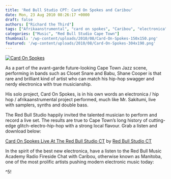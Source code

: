 ```yaml
---
title: 'Red Bull Studio CPT: Card On Spokes and Caribou'
date: Mon, 23 Aug 2010 08:26:17 +0000
draft: false
authors: ["Richard the Third"]
tags: ["Afrikaanstrumental", "card on spokes", "Caribou", "electronica", "Hip Hop", "Red Bull Studio Cape Town"]
categories: ["Music", "Red Bull Studio Cape Town"]
thumbnail: '/wp-content/uploads/2010/08/Card-On-Spokes-150x150.png'
featured: '/wp-content/uploads/2010/08/Card-On-Spokes-304x190.png'
---
```


[![](/wp-content/uploads/2010/08/Card-On-Spokes.png "Card On Spokes")](/wp-content/uploads/2010/08/Card-On-Spokes.png)

As a part of the avant-garde future-looking Cape Town Jazz scene, performing in bands such as Closet Snare and Babu, Shane Cooper is that rare and brilliant kind of artist who can match his hip-hop swagger and nerdy electronica with true musicianship.

His solo project, Card On Spokes, is in his own words an electronica / hip hop / afrikaanstrumental project performed, much like Mr. Sakitumi, live with samplers, synths and double bass.

The Red Bull Studio happily invited the talented musician to perform and record a live set. The results are true to Cape Town’s long history of cutting-edge glitch-electro-hip-hop with a strong local flavour. Grab a listen and download below:

 [Card On Spokes Live At The Red Bull Studio CT](http://soundcloud.com/red-bull-studio-ct/card-on-spokes-live-at-the-red-bull-studio-ct) by [Red Bull Studio CT](http://soundcloud.com/red-bull-studio-ct)

In the spirit of the best new electronica, have a listen to the Red Bull Music Academy Radio Fireside Chat with Caribou, otherwise known as Manitoba, one of the most prolific artists pushing modern electronic music today:

^5!